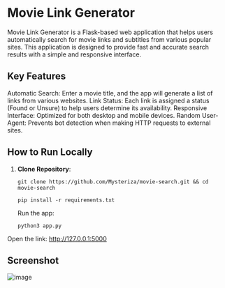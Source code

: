 # Movie Link Generator
Movie Link Generator is a Flask-based web application that helps users automatically search for movie links and subtitles from various popular sites. This application is designed to provide fast and accurate search results with a simple and responsive interface.

## Key Features
Automatic Search: Enter a movie title, and the app will generate a list of links from various websites.
Link Status: Each link is assigned a status (Found or Unsure) to help users determine its availability.
Responsive Interface: Optimized for both desktop and mobile devices.
Random User-Agent: Prevents bot detection when making HTTP requests to external sites.
## How to Run Locally

1. **Clone Repository**:
   ```
   git clone https://github.com/Mysteriza/movie-search.git && cd movie-search
   ```
   ```
   pip install -r requirements.txt
   ```
   Run the app:
   ```
   python3 app.py
   ```
Open the link: http://127.0.0.1:5000

## Screenshot
![image](https://github.com/user-attachments/assets/7b3d2301-1c0f-4b1c-b026-3f95582f44ac)
